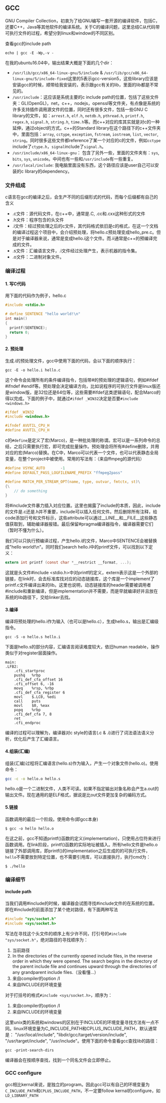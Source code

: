## GCC
GNU Compiler Collection，初衷为了给GNU编写一套开源的编译软件，包括C，还要C++，Java等其他软件的编译系统。关于C的编译问题，这里总结C从代码带可执行文件的过程，希望分到linux和window的不同区别。

查看gcc的include path
```
echo | gcc -E -Wp,-v -
```
在我的ubuntu16.04中，输出结果大概是下面的几个dir：
* `/usr/lib/gcc/x86_64-linux-gnu/5/include` & `/usr/lib/gcc/x86_64-linux-gnu/5/include-fixed`这里的5表示gcc-version5，这些library应该是安装gcc的时候，顺带给我安装的，表示跟gcc有关的lib，里面的lib都是不常见的。
* `/usr/include`：这应该是系统主要的c include path的位置，包括了这些文件夹：GL(OpenGL)，net，c++，nodejs，openssl等文件夹，有点像是系统的许多支持插件调用源文件的位置，同时还有很多文件，包括一些GNU C library的文件，如：`arrest.h`, `elf.h`, `netdb.h`, `pthread.h`, `printf.h`, `regex.h`, `signal.h`, `string.h`, `time.h`等。而c++对应的库其实就是对c的一种延伸，通过object的方式。c++的Standard library在这个路径下的c++文件夹中，里面包括：`array`, `cctype`, `exception`, `fstream`, `iostream`, `list`, `vector`, `string`。同时很多这些文件都reference了某一个对应的c的文件，例如`cctype` include了`ctype.h`，`signal`include了`signal.h`。
* `/usr/include/x86_64-linux-gnu`： 包含了另外一些，里面的文件夹有：`sys`, `bits`, `sys`, `unicode`。中间也有一些和`/usr/include`有一些重复。
* `/usr/local/include`: 我电脑里面没有东西，这个路径应该是user自己可以安装的c library的dependency。


### 文件组成
c语言在gcc的编译之后，会生产不同的后缀形式的代码，而每个后缀都有自己的含义
* .c文件：源代码文件，在c++中，通常是.C, .cc和.cxx这种形式的文件
* .h文件：程序包含的头文件
* .i文件：经过预处理之后的c文件，其代码格式依旧是c的格式，在这一个文档的编译过程这个项目中，会介绍预处理，将hello.c预处理变成hello_pre.c。但是对于编译器来说，通常是变成hello.i这个文件。而.ii通常是c++的预编译完成的文件。
* .s文件：汇编语言文件，.i文件经过处理产生，表示机器的指令集。
* .o文件：二进制对象文件。

### 编译过程

#### 1. 写C代码
用下面的代码作为例子，hello.c
```c
#include <stdio.h>

# define SENTENCE "hello world!\n"
int main()
{
  printf(SENTENCE);
  return 0;
}
```

#### 2. 预处理
生成.i的预处理文件，gcc中使用下面的代码，会以下面的顺序执行：
```
gcc -E -o hello.i hello.c
```
这个命令会处理所有的条件编译指令，包括带#的预处理的逻辑语句，例如#ifdef #ifndef #endif等。预处理会决定编译方向，比如说程序的可执行文件是linux版还是window版，是32位还是64位等，这些需要#ifdef这类逻辑语句，配合Marco的得以完成。下面的例子中，就通过`#ifdef _WIN32`决定是否要`#include <windows.h>`
```c
#ifdef _WIN32
#include <windows.h>

#ifndef AVUTIL_CPU_H
#define AVUTIL_CPU_H
```

c的`#define`是定义了宏(Marco)，是一种批处理的称谓。宏可以是一系列命令的总结，之后只需要执行宏，即可完成批量操作。预处理会将所有#define删除，并用对应的宏(Marco)替换。在C中，Marco可以代表一个文件，也可以代表静态全局变量，在整个project中被使用。常用的写法有：（来自ffmpeg的源代码）
```c
#define VSYNC_AUTO       -1
#define DEFAULT_PASS_LOGFILENAME_PREFIX "ffmpeg2pass"

#define MATCH_PER_STREAM_OPT(name, type, outvar, fmtctx, st)\
{\
    // do something
}
```

将#include文件暴力插入对应位置。这里也揭露了include的本质，因此，include的文件是.c还是.h并不重要，include可以插入任何文件。然后删除所有注释，给code添加行号和文件标示，这些attribute可以通过__LINE__和__FILE__这些静态值获取到，辅助编译器报错。最后保留#pragma编译器指令，编译器需要它们（暂时不懂为什么）。

我们可以只执行预编译过程，产生hello.i的文件，Marco中SENTENCE会被替换成"hello world!\n"。同时我们search hello.i中的printf文件，可以找到以下定义：
```c
extern int printf (const char *__restrict __format, ...);
```
这就是头文件#include <stdio.h>中对printf的定义，extern表示这是一个外部的链接，在link时，会去标准库找对应的动态链接库，这个库是一个implement了printf.c文件编译出来的lib。这里也说明，动态链接库的header需要被调用者#include和重新编译，但是implementation并不需要，而是早就编译好并且放在系统的lib路径下，交给linker去找。

#### 3.编译
编译将预处理的hello.i作为输入（也可以是hello.c），生成hello.s，输出是汇编级指令。
```
gcc -S -o hello.s hello.i
```
下面是hello.s的部分内容，汇编语言阅读难度较大，依旧human readable，操作类似于对register层面操作。
```
main:
.LFB2:
	.cfi_startproc
	pushq	%rbp
	.cfi_def_cfa_offset 16
	.cfi_offset 6, -16
	movq	%rsp, %rbp
	.cfi_def_cfa_register 6
	movl	$.LC0, %edi
	call	puts
	movl	$0, %eax
	popq	%rbp
	.cfi_def_cfa 7, 8
	ret
	.cfi_endproc
```
编译的过程可以理解为，编译器对c style的语言(.c & .i)进行了词法语法语义分析，优化后产生了汇编语言。

#### 4.组装(汇编)
组装(汇编)过程将汇编语言(hello.s)作为输入，产生一个对象文件(hello.o)。使用命令：
```bash
gcc -c -o hello.o hello.s
```
hello.o是一个二进制文件，人类不可读。如果不指定输出对象名称会产生a.out的输出文件。现在通用的是ELF格式，据说是比out文件更加复杂的编码方式。

#### 5.链接
函数调用的最后一个阶段。使用命令(即gcc本身)
```
$ gcc -o hello hello.o
```
在这之前，gcc不知道printf()函数的定义(implementation)，只使用占位符来进行函数调用。在link阶段，printf()函数的实际地址被插入。所有hello文件是hello.o链接了外部调用库，即printf()的implementation之后生成的的可执行文件，`hello`不需要放到特定位置，也不需要引用库，可以直接执行，执行cmd为：
```
$ ./hello
```

### 编译细节

#### include path
当我们调用#include的时候，编译器会试图寻找#include文件的在系统的位置。即在#include的前面添加了某个绝对路径，有下面两种写法
```c
#include "sys/socket.h"
#include <sys/socket.h>
```
写法在寻找这个头文件的顺序上有少许不同，打引号的`#include "sys/socket.h"`，绝对路径的寻找顺序为：
1. 当前路径
2. In the directories of the currently opened include files, in the reverse order in which they were opened. The search begins in the directory of the parent include file and continues upward through the directories of any grandparent include files.（没看懂...）
3. 来自compiler的option /I
4. 来自INCLUDE的环境变量

对于打括号的格式`#include <sys/socket.h>`，顺序为：
1. 来自compiler的option /I
2. 来自INCLUDE的环境变量

这里unix类的系统和windows的区别在于INCLUDE的环境变量寻找方法有一点不同。linux环境变量为C_INCLUDE_PATH和CPLUS_INCLUDE_PATH，默认通常是： "/usr/local/include", "libdir/gcc/target/version/include", "/usr/target/include", "/usr/include"。使用下面的命令查看gcc查找lib的路径：
```
gcc -print-search-dirs
```
编译器会在按顺序查找，找到一个同名文件会立即停止。

### GCC configure
gcc相比kernal来说，是独立的program。因此gcc可以有自己的环境变量为`C_INCLUDE_PATH`和`CPLUS_INCLUDE_PATH`，不一定要follow kernal的configure，如`LD_LIBRARY_PATH`
